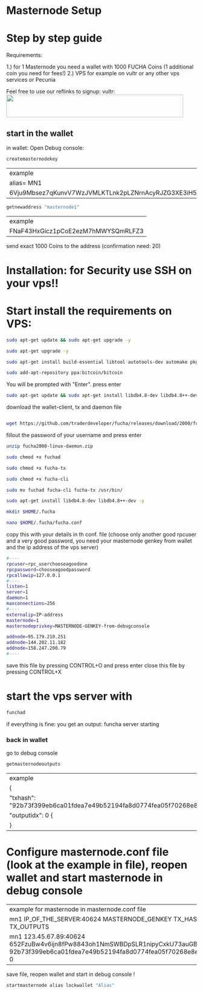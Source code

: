 # Masternode Setup  
# Step by step guide
 

Requirements: 	

1.) for 1 Masternode you need a wallet with 1000 FUCHA Coins (1 additional coin you need for fees!)
2.) VPS for example on vultr or any other vps services or Pecunia  

Feel free to use our reflinks to signup: 
vultr: <a href="https://www.vultr.com/?ref=8913368"><img src="https://www.vultr.com/media/banners/banner_468x60.png" width="468" height="60"></a>

 
## start in the wallet 
in wallet: Open Debug console: 

```bash
createmasternodekey
```

<table>
<tr><td>example</td></tr>
<tr><td>alias= MN1</td></tr>
<tr><td>6Vju9Mbsez7qKunvV7WzJVMLKTLnk2pLZNrnAcyRJZG3XE3iH58</td></tr>
</table>

```bash
getnewaddress "masternode1"  
```

<table>
<tr><td>example</td></tr>
<tr><td>FNaF43HxGicz1pCoE2ezM7hMWYSQmRLFZ3</td></tr>
</table>

send exact 1000 Coins to the address (confirmation need: 20) 


# Installation: for Security use SSH on your vps!!

# Start install the requirements on VPS:

```bash
sudo apt-get update && sudo apt-get upgrade -y
```
```bash
sudo apt-get upgrade -y
```
```bash
sudo apt-get install build-essential libtool autotools-dev automake pkg-config libssl-dev libevent-dev bsdmainutils python3 libboost-system-dev libboost-filesystem-dev libboost-chrono-dev libboost-test-dev libboost-thread-dev libboost-all-dev libboost-program-options-dev libminiupnpc-dev libzmq3-dev libprotobuf-dev protobuf-compiler unzip software-properties-common cmake -y
```
```bash
sudo add-apt-repository ppa:bitcoin/bitcoin
```
You will be prompted with "Enter". press enter

```bash
sudo apt-get update && sudo apt-get install libdb4.8-dev libdb4.8++-dev -y
```

download the wallet-client, tx and daemon file

```bash

wget https://github.com/traderdeveloper/fucha/releases/download/2000/fucha2000-linux-daemon.zip
```
fillout the password of your username and press enter


```bash
unzip fucha2000-linux-daemon.zip
```
```bash
sudo chmod +x fuchad
```
```bash
sudo chmod +x fucha-tx
```
```bash
sudo chmod +x fucha-cli
```
```bash
sudo mv fuchad fucha-cli fucha-tx /usr/bin/
```
```bash
sudo apt-get install libdb4.8-dev libdb4.8++-dev -y
```
```bash
mkdir $HOME/.fucha
```
```bash
nano $HOME/.fucha/fucha.conf
```

copy this with your details in th conf. file (choose only another good rpcuser and a very good password, you need your masternode genkey from wallet and the ip address of the vps server)
```bash
#----
rpcuser=rpc_userchooseagoodone
rpcpassword=chooseagoodpassword
rpcallowip=127.0.0.1
#----
listen=1
server=1
daemon=1
maxconnections=256
#----
externalip=IP-address
masternode=1
masternodeprivkey=MASTERNODE-GENKEY-from-debugconsole

addnode=95.179.210.251
addnode=144.202.11.182
addnode=158.247.200.79
#----
```
save this file by pressing CONTROL+O and press enter
close this file by pressing CONTROL+X

# start the vps server with

```bash
funchad
```
if everything is fine: you get an output: funcha server starting




### back in wallet
 
go to debug console

```bash
getmasternodeoutputs
```
<table>
<tr><td>example</td></tr>
 <tr><td>{</td></tr>
<tr><td>    "txhash": "92b73f399eb6ca01fdea7e49b52194fa8d0774fea05f70268e8e78f286c2948a", </td></tr>
<tr><td>     "outputidx": 0 {</td></tr>
<tr><td>   }</td></tr>
</table>


# Configure masternode.conf file (look at the example in file), reopen wallet and start masternode in debug console

<table>
<tr><td>example for masternode in masternode.conf file </td></tr>
<tr><td>mn1 IP_OF_THE_SERVER:40624 MASTERNODE_GENKEY TX_HASH TX_OUTPUTS</td></tr>
<tr><td>mn1 123.45.67.89:40624 652FzuBw4v6ijn8fPw8843oh1NmSWBDpSLR1nipyCxkU73auGBx 92b73f399eb6ca01fdea7e49b52194fa8d0774fea05f70268e8e78f286c2948a 0</td></tr>
</table>

save file, reopen wallet and start in debug console !

```bash
startmasternode alias lockwallet "Alias"
```
